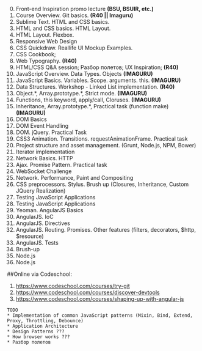 0. Front-end Inspiration promo lecture **(BSU, BSUIR, etc.)**
1. Course Overview. Git basics. **(R40 || Imaguru)**
2. Sublime Text. HTML and CSS basics.
3. HTML and CSS basics. HTML Layout. 
4. HTML Layout. Flexbox.
5. Responsive Web Design
6. CSS Quickdraw. Reallife UI Mockup Examples.
7. CSS Cookbook;
8. Web Typography. **(R40)** 
9. HTML/CSS Q&A session; Разбор полетов; UX Inspiration; **(R40)**
8. JavaScript Overview. Data Types. Objects **(IMAGURU)**
9. JavaScript Basics. Variables. Scope. arguments. this. **(IMAGURU)**
10. Data Structures. Workshop - Linked List implementation. **(R40)**
11. Object.\*, Array.prototype.\*, Strict mode. **(IMAGURU)**
12. Functions, this keyword, apply/call, Cloruses. **(IMAGURU)**
13. Inheritance, Array.prototype.\*, Practical task (function make) **(IMAGURU)**
14. DOM Basics
15. DOM Event Handling
16. DOM. jQuery. Practical Task
17. CSS3 Animation. Transitions. requestAnimationFrame. Practical task
18. Project structure and asset management. (Grunt, Node.js, NPM, Bower)
19. Iterator implementation
20. Network Basics. HTTP
21. Ajax. Promise Pattern. Practical task
22. WebSocket Challenge
23. Network. Performance, Paint and Compositing
24. CSS preprocessors. Stylus. Brush up (Closures, Inheritance, Custom JQuery Realization)
25. Testing JavaScript Applications
26. Testing JavaScript Applications
27. Yeoman. AngularJS Basics
28. AngularJS. IoC
29. AngularJS. Directives
30. AngularJS. Routing. Promises. Other features (filters, decorators, $http, $resource)
31. AngularJS. Tests
32. Brush-up
33. Node.js
34. Node.js

##Online via Codeschool:
1. https://www.codeschool.com/courses/try-git
2. https://www.codeschool.com/courses/discover-devtools
3. https://www.codeschool.com/courses/shaping-up-with-angular-js

```
TODO
* Implementation of common JavaScript patterns (Mixin, Bind, Extend, Proxy, Throttling, Debounce)
* Application Architecture
* Design Patterns ???
* How browser works ???
* Разбор полетов
```